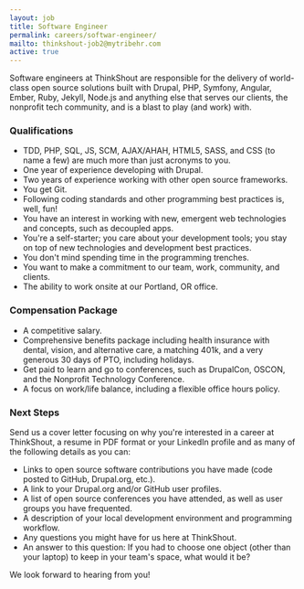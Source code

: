 ```yaml
---
layout: job
title: Software Engineer
permalink: careers/softwar-engineer/
mailto: thinkshout-job2@mytribehr.com
active: true
---
```

Software engineers at ThinkShout are responsible for the delivery of world-class open source solutions built with Drupal, PHP, Symfony, Angular, Ember, Ruby, Jekyll, Node.js and anything else that serves our clients, the nonprofit tech community, and is a blast to play (and work) with.

### Qualifications

* TDD, PHP, SQL, JS, SCM, AJAX/AHAH, HTML5, SASS, and CSS (to name a few) are much more than just acronyms to you.
* One year of experience developing with Drupal.
* Two years of experience working with other open source frameworks.
* You get Git.
* Following coding standards and other programming best practices is, well, fun!
* You have an interest in working with new, emergent web technologies and concepts, such as decoupled apps.
* You're a self-starter; you care about your development tools; you stay on top of new technologies and development best practices.
* You don't mind spending time in the programming trenches.
* You want to make a commitment to our team, work, community, and clients.
* The ability to work onsite at our Portland, OR office.

### Compensation Package

* A competitive salary.
* Comprehensive benefits package including health insurance with dental, vision, and alternative care, a matching 401k, and a very generous 30 days of PTO, including holidays.
* Get paid to learn and go to conferences, such as DrupalCon, OSCON, and the Nonprofit Technology Conference.
* A focus on work/life balance, including a flexible office hours policy.

### Next Steps

Send us a cover letter focusing on why you're interested in a career at ThinkShout, a resume in PDF format or your LinkedIn profile and as many of the following details as you can:

* Links to open source software contributions you have made (code posted to GitHub, Drupal.org, etc.).
* A link to your Drupal.org and/or GitHub user profiles.
* A list of open source conferences you have attended, as well as user groups you have frequented.
* A description of your local development environment and programming workflow.
* Any questions you might have for us here at ThinkShout.
* An answer to this question: If you had to choose one object (other than your laptop) to keep in your team's space, what would it be?

We look forward to hearing from you!
